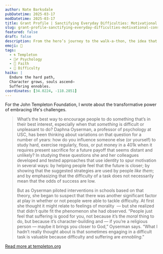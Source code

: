 ```yaml
---
author: Nate Barksdale
pubDatetime: 2025-03-17
modDatetime: 2025-03-17
title: Grant Profile | Sanctifying Everyday Difficulties: Motivational Consequences of Sanctifying Difficult Experiences
slug: grant-profile-sanctifying-everyday-difficulties-motivational-consequences-of-sanctifying-difficult-experiences
featured: false
draft: false
description: From the hero’s journey to the walk-a-thon, the idea that suffering builds character may be a powerful tool for unlocking achievement.
emoji: 🌟
tags:
  - 🌀 Templeton
  - 🧘‍♂️ Psychology
  - 🙏 Faith
  - 💪 Difficulty
haiku: |
  Endure the hard path,  
  Character grows, souls ascend—  
  Suffering ennobles.
coordinates: [34.0224, -118.2851]
---
```


For the John Templeton Foundation, I wrote about the transformative power of embracing life's challenges.

> What’s the best way to encourage people to do something that’s in their best interest, especially when that *something* is difficult or unpleasant to do? Daphna Oyserman, a professor of psychology at USC, has been thinking about variations on that question for a number of years: how do you influence someone else (or yourself) to study hard, exercise regularly, floss, or put money in a 401k when it requires present sacrifice for a future payoff that seems distant and unlikely? In studying these questions she and her colleagues developed and tested approaches that use identity to spur motivation in several ways: by helping people feel that the future is closer; by showing that the suggested strategies are used by people *like them*; and by emphasizing that the difficulty of a task does not necessarily mean that the odds of success are low.
>
> But as Oyserman piloted interventions in schools based on that theory, she began to suspect that there was another significant factor at play in whether or not people were able to tackle difficulty. At first she thought it might relate to feelings of morality  — but she realized that didn’t quite fit the phenomenon she had observed. “People just feel that suffering is good for you, not because it’s the *moral* thing to do, but because it’s character-building and — if you’re a religious person — maybe it brings you closer to God,” Oyserman says. “What I hadn’t really thought about is that sometimes engaging in a difficult task is valuable because difficulty and suffering are *ennobling*.”

[Read more at templeton.org](https://www.templeton.org/grant/sanctifying-everyday-difficulties-motivational-consequences-of-sanctifying-difficult-experiences)
